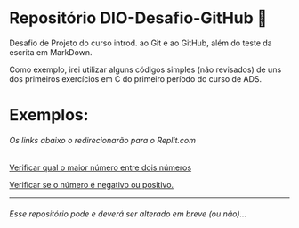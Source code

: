 # Repositório DIO-Desafio-GitHub 🙂
Desafio de Projeto do curso introd. ao Git e ao GitHub, além do teste da escrita em MarkDown.

Como exemplo, irei utilizar alguns códigos simples (não revisados) de uns dos primeiros exercícios em C do primeiro período do curso de ADS.

# Exemplos: 
###### Os links abaixo o redirecionarão para o Replit.com
[Verificar qual o maior número entre dois números](https://replit.com/@AndryaLuna/exercicio-1#main.c)

[Verificar se o número é negativo ou positivo.](https://replit.com/@AndryaLuna/exercicio-2#main.c)

--------------

###### Esse repositório pode e deverá ser alterado em breve (ou não)...
